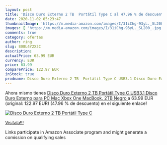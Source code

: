 ```yaml
---
layout: post
title: 'Disco Duro Externo 2 TB  Portátil Type C al 47.96 % de descuento'
date: 2020-11-02 05:23:47
thumbnailImage: 'https://m.media-amazon.com/images/I/31iChg-93yL._SL200_.jpg'
images: [ 'https://m.media-amazon.com/images/I/31iChg-93yL._SL200_.jpg' ]
comments: true
category: ofertas
author: ring
slug: B08L4Y2X3C
description:
actualPrice: 63.99 EUR
currency: EUR
price: 63.99
comparePrice: 122.97 EUR
inStock: true
prodname: Disco Duro Externo 2 TB  Portátil Type C USB3.1 Disco Duro Externo para PC  Mac  Xbox One  MacBook. 2TB Negro 
---
```


Ahora mismo tienes [Disco Duro Externo 2 TB  Portátil Type C USB3.1 Disco Duro Externo para PC  Mac  Xbox One  MacBook. 2TB Negro ](https://www.amazon.es/dp/B08L4Y2X3C/?tag=tolees-21) a 63.99 EUR (original: 122.97 EUR) (47.96 %  de descuento) en el siguiente enlace!

[![Disco Duro Externo 2 TB  Portátil Type C](https://m.media-amazon.com/images/I/31iChg-93yL._SL200_.jpg)](https://www.amazon.es/dp/B08L4Y2X3C/?tag=tolees-21)

[Visítala!!!](https://www.amazon.es/dp/B08L4Y2X3C/?tag=tolees-21)

Links participate in Amazon Associate program and might generate a comission on qualifying sales
